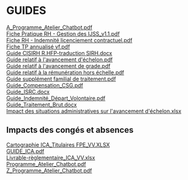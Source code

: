 # GUIDES
[A_Programme_Atelier_Chatbot.pdf](https://raw.githubusercontent.com/CISIRH/espace-noyau/main/Noyau%20RH%20FPE/GUIDES/A_Programme_Atelier_Chatbot.pdf)<br/>
[Fiche Pratique RH - Gestion des IJSS_v1.1.pdf](https://raw.githubusercontent.com/CISIRH/espace-noyau/main/Noyau%20RH%20FPE/GUIDES/Fiche%20Pratique%20RH%20-%20Gestion%20des%20IJSS_v1.1.pdf)<br/>
[Fiche RH - Indemnité licenciement contractuel.pdf](https://raw.githubusercontent.com/CISIRH/espace-noyau/main/Noyau%20RH%20FPE/GUIDES/Fiche%20RH%20-%20Indemnité%20licenciement%20contractuel.pdf)<br/>
[Fiche TP annualisé vf.pdf](https://raw.githubusercontent.com/CISIRH/espace-noyau/main/Noyau%20RH%20FPE/GUIDES/Fiche%20TP%20annualisé%20vf.pdf)<br/>
[Guide CISIRH R.HFP-traduction SIRH.docx](https://raw.githubusercontent.com/CISIRH/espace-noyau/main/Noyau%20RH%20FPE/GUIDES/Guide%20CISIRH%20R.HFP-traduction%20SIRH.docx)<br/>
[Guide relatif à l'avancement d'échelon.pdf](https://raw.githubusercontent.com/CISIRH/espace-noyau/main/Noyau%20RH%20FPE/GUIDES/Guide%20relatif%20à%20l'avancement%20d'échelon.pdf)<br/>
[Guide relatif à l'avancement de grade.pdf](https://raw.githubusercontent.com/CISIRH/espace-noyau/main/Noyau%20RH%20FPE/GUIDES/Guide%20relatif%20à%20l'avancement%20de%20grade.pdf)<br/>
[Guide relatif à la rémunération hors échelle.pdf](https://raw.githubusercontent.com/CISIRH/espace-noyau/main/Noyau%20RH%20FPE/GUIDES/Guide%20relatif%20à%20la%20rémunération%20hors%20échelle.pdf)<br/>
[Guide supplément familial de traitement.pdf](https://raw.githubusercontent.com/CISIRH/espace-noyau/main/Noyau%20RH%20FPE/GUIDES/Guide%20supplément%20familial%20de%20traitement.pdf)<br/>
[Guide_Compensation_CSG.pdf](https://raw.githubusercontent.com/CISIRH/espace-noyau/main/Noyau%20RH%20FPE/GUIDES/Guide_Compensation_CSG.pdf)<br/>
[Guide_ISRC.docx](https://raw.githubusercontent.com/CISIRH/espace-noyau/main/Noyau%20RH%20FPE/GUIDES/Guide_ISRC.docx)<br/>
[Guide_Indemnité_Départ_Volontaire.pdf](https://raw.githubusercontent.com/CISIRH/espace-noyau/main/Noyau%20RH%20FPE/GUIDES/Guide_Indemnité_Départ_Volontaire.pdf)<br/>
[Guide_Traitement_Brut.docx](https://raw.githubusercontent.com/CISIRH/espace-noyau/main/Noyau%20RH%20FPE/GUIDES/Guide_Traitement_Brut.docx)<br/>
[Impact des situations administratives sur l'avancement d'échelon.xlsx](https://raw.githubusercontent.com/CISIRH/espace-noyau/main/Noyau%20RH%20FPE/GUIDES/Impact%20des%20situations%20administratives%20sur%20l'avancement%20d'échelon.xlsx)<br/>
## Impacts des congés et absences
[Cartographie ICA_Titulaires FPE_VV.XLSX](https://raw.githubusercontent.com/CISIRH/espace-noyau/main/Noyau%20RH%20FPE/GUIDES/Impacts%20des%20congés%20et%20absences/Cartographie%20ICA_Titulaires%20FPE_VV.XLSX)<br/>
[GUIDE_ICA.pdf](https://raw.githubusercontent.com/CISIRH/espace-noyau/main/Noyau%20RH%20FPE/GUIDES/Impacts%20des%20congés%20et%20absences/GUIDE_ICA.pdf)<br/>
[Livrable-règlementaire_ICA_VV.xlsx](https://raw.githubusercontent.com/CISIRH/espace-noyau/main/Noyau%20RH%20FPE/GUIDES/Impacts%20des%20congés%20et%20absences/Livrable-règlementaire_ICA_VV.xlsx)<br/>
[Programme_Atelier_Chatbot.pdf](https://raw.githubusercontent.com/CISIRH/espace-noyau/main/Noyau%20RH%20FPE/GUIDES/Programme_Atelier_Chatbot.pdf)<br/>
[Z_Programme_Atelier_Chatbot.pdf](https://raw.githubusercontent.com/CISIRH/espace-noyau/main/Noyau%20RH%20FPE/GUIDES/Z_Programme_Atelier_Chatbot.pdf)<br/>
